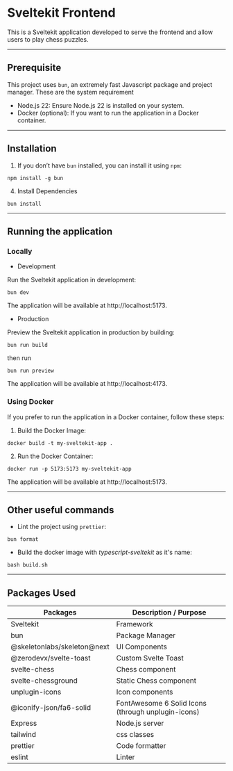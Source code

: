 
# Sveltekit Frontend

This is a Sveltekit application developed to serve the frontend and allow users to play chess puzzles.


----
## Prerequisite

This project uses `bun`, an extremely fast Javascript package and project manager.
These are the system requirement

- Node.js 22: Ensure Node.js 22 is installed on your system.
- Docker (optional): If you want to run the application in a Docker container.

---
## Installation

1. If you don’t have `bun` installed, you can install it using `npm`:
```commandline
npm install -g bun
```

4. Install Dependencies
```commandline
bun install
```

---
## Running the application

### Locally

- Development

Run the Sveltekit application in development:
```commandline
bun dev
```
The application will be available at http://localhost:5173.


- Production

Preview the Sveltekit application in production by building:
```commandline
bun run build
```
then run
```commandline
bun run preview
```
The application will be available at http://localhost:4173.



### Using Docker

If you prefer to run the application in a Docker container, follow these steps:

1. Build the Docker Image:
```commandline
docker build -t my-sveltekit-app .
```

2. Run the Docker Container:
```commandline
docker run -p 5173:5173 my-sveltekit-app
```

The application will be available at http://localhost:5173.

---
## Other useful commands

- Lint the project using `prettier`:
```commandline
bun format
```

- Build the docker image with *typescript-sveltekit* as it's name:
```commandline
bash build.sh
```

---
## Packages Used

| Packages                    | Description / Purpose                              |
|-----------------------------|----------------------------------------------------|
| Sveltekit                   | Framework                                          |
| bun                         | Package Manager                                    |
| @skeletonlabs/skeleton@next | UI Components                                      |
| @zerodevx/svelte-toast      | Custom Svelte Toast                                |
| svelte-chess                | Chess component                                    |
| svelte-chessground          | Static Chess component                             |
| unplugin-icons              | Icon components                                    |
| @iconify-json/fa6-solid     | FontAwesome 6 Solid Icons (through unplugin-icons) |
| Express                     | Node.js server                                     | 
| tailwind                    | css classes                                        |
| prettier                    | Code formatter                                     |
| eslint                      | Linter                                             |


